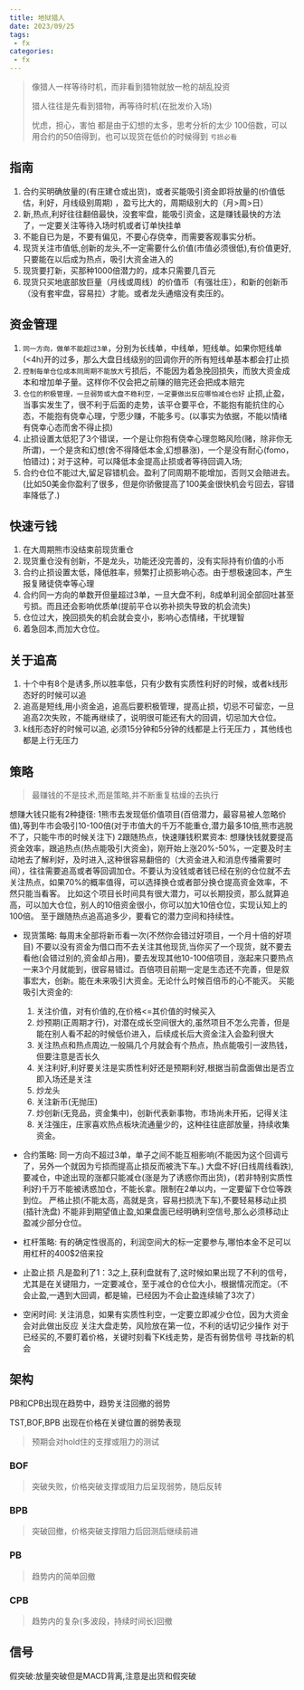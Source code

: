 ```yaml
---
title: 地狱猎人
date: 2023/09/25
tags:
 - fx
categories:
 - fx
---
```


> 像猎人一样等待时机，而非看到猎物就放一枪的胡乱投资
>
> 猎人往往是先看到猎物，再等待时机(在批发价入场)
>
> 忧虑，担心，害怕 都是由于幻想的太多，思考分析的太少
> 100倍数，可以用合约的50倍得到，也可以现货在低价的时候得到
`亏损必看`

## 指南
1. 合约买明确放量的(有庄建仓或出货)，或者买能吸引资金即将放量的(价值低估，利好，月线级别周期) ，盈亏比大的，周期级别大的（月>周>日）
2. 新,热点,利好往往翻倍最快，没套牢盘，能吸引资金，这是赚钱最快的方法了，一定要关注等待入场时机或者订单快挂单
3. 不能自已为是，不要有偏见，不要心存侥幸，而需要客观事实分析。
4. 现货关注市值低,创新的龙头,不一定需要什么价值(市值必须很低),有价值更好,只要能在以后成为热点，吸引大资金进入的
5. 现货要打新，买那种1000倍潜力的，成本只需要几百元
6. 现货只买地底部放巨量（月线或周线）的价值币（有强壮庄），和新的创新币（没有套牢盘，容易拉）才能。或者龙头通缩没有卖压的。


## 资金管理
1. `同一方向，做单不能超过3单`，分别为长线单，中线单，短线单。如果你短线单(<4h)开的过多，那么大盘日线级别的回调你开的所有短线单基本都会打止损
2. `控制每单仓位成本同周期不能放大`亏损后，不能因为着急挽回损失，而放大资金成本和增加单子量。这样你不仅会把之前赚的赔完还会把成本赔完
3. `仓位的积极管理，一旦弱势或大盘不稳利空，一定要做出反应哪怕减仓也好` 止损,止盈，当事实发生了，很不利于后面的走势，该平仓要平仓，不能抱有能抗住的心态，不能抱有侥幸心理，宁愿少赚，不能多亏。(以事实为依据，不能以情绪有侥幸心态而舍不得止损)
4. 止损设置太低犯了3个错误，一个是让你抱有侥幸心理忽略风险(赌，除非你无所谓)，一个是贪和幻想(舍不得降低本金,幻想暴涨)，一个是没有耐心(fomo，怕错过)；对于这种，可以降低本金提高止损或者等待回调入场;
5. 合约仓位不能过大,留足容错机会。盈利了同周期不能增加，否则又会赔进去。(比如50美金你盈利了很多，但是你骄傲提高了100美金很快机会亏回去，容错率降低了.)

## 快速亏钱
1. 在大周期熊市没结束前现货重仓
2. 现货重仓没有创新，不是龙头，功能还没完善的，没有实际持有价值的小币
3. 合约止损设置太低，降低胜率，频繁打止损影响心态。由于想极速回本，产生报复赌徒侥幸等心理
4. 合约同一方向的单数开但量超过3单，一旦大盘不利，8成单利润全部回吐甚至亏损。而且还会影响优质单(提前平仓以弥补损失导致的机会流失)
5. 仓位过大，挽回损失的机会就会变小，影响心态情绪，干扰理智
6. 着急回本,而加大仓位。


## 关于追高
1. 十个中有8个是诱多,所以胜率低，只有少数有实质性利好的时候，或者k线形态好的时候可以追
2. 追高是短线,用小资金追，追高后要积极管理，提高止损，切忌不可留恋，一旦追高2次失败，不能再继续了，说明很可能还有大的回调，切忌加大仓位。
3. k线形态好的时候可以追, 必须15分钟和5分钟的线都是上行无压力 ，其他线也都是上行无压力





## 策略
> 最赚钱的不是技术,而是策略,并不断重复枯燥的去执行

想赚大钱只能有2种捷径:
1熊市去发现低价值项目(百倍潜力，最容易被人忽略价值),等到牛市会吸引10-100倍(对于市值大的千万不能重仓,潜力最多10倍,熊市逃脱不了，只能牛市的时候关注下)
2跟随热点，快速赚钱积累资本:
想赚快钱就要提高资金效率，跟追热点(热点能吸引大资金)，刚开始上涨20%-50%，一定要及时主动地去了解利好，及时进入,这种很容易翻倍的（大资金进入和消息传播需要时间），往往需要追高或者等回调加仓。不要认为没钱或者钱已经在别的仓位就不去关注热点，如果70%的概率值得，可以选择换仓或者部分换仓提高资金效率，不然只能当看客。
比如这个项目长时间具有很大潜力，可以长期投资，那么就算追高，可以加大仓位，别人的10倍资金很小，你可以加大10倍仓位，实现认知上的100倍。
至于跟随热点追高追多少，要看它的潜力空间和持续性。

- 现货策略:
  每周末全部将新币看一次(不然你会错过好项目，一个月十倍的好项目) 
  不要以没有资金为借口而不去关注其他现货,当你买了一个现货，就不要去看他(会错过别的,资金却占用)，要去发现其他10-100倍项目，涨起来只要热点一来3个月就能到，很容易错过。百倍项目前期一定是生态还不完善，但是叙事宏大，创新。能在未来吸引大资金。无论什么时候百倍币的心不能灭。
  买能吸引大资金的:
    1. 关注价值，对有价值的,在价格<=其价值的时候买入
    2. 炒预期(正周期才行)，对潜在成长空间很大的,虽然项目不怎么完善，但是能在别人看不起的时候低价进入，后续成长后大资金注入会盈利很大
    3. 关注热点和热点周边,一般隔几个月就会有个热点，热点能吸引一波热钱，但要注意是否长久
    4. 关注利好,利好要关注是实质性利好还是预期利好,根据当前盘面做出是否立即入场还是关注
    5. 炒龙头
    6. 关注新币(无抛压)
    7. 炒创新(无竞品，资金集中)，创新代表新事物，市场尚未开拓，记得关注
    8. 关注强庄，庄家喜欢热点板块流通量少的，这种往往底部放量，持续收集资金。

- 合约策略:
  同一方向不超过3单，单子之间不能互相影响(不能因为这个回调亏了，另外一个就因为亏损而提高止损反而被洗下车。)
  大盘不好(日线周线看跌),要减仓，中途出现的涨都只能减仓(涨是为了诱惑你而出货)，(若非特别实质性利好)千万不能被诱惑加仓，不能长拿。限制在2单以内，一定要留下仓位等跌到位。
  严格止损(不能太高，高就是贪，容易扫损洗下车),不要轻易移动止损(插针洗盘)
  不能非到期望值止盈,如果盘面已经明确利空信号,那么必须移动止盈减少部分仓位。
    
 
- 杠杆策略: 
  有的确定性很高的，利润空间大的标一定要参与,哪怕本金不足可以用杠杆的400$2倍来投

- 止盈止损
  凡是盈利了1：3之上,获利盘就有了,这时候如果出现了不利的信号，尤其是在关键阻力，一定要减仓，至于减仓的仓位大小，根据情况而定。（不会止盈,一遇到大回调，都是输，已经因为不会止盈连续输了3次了）
   
- 空闲时间:
  关注消息，如果有实质性利空，一定要立即减少仓位，因为大资金会对此做出反应
  关注大盘走势，风险放在第一位，不利的话切记少操作
  对于已经买的,不要盯着价格，关键时刻看下K线走势，是否有弱势信号
  寻找新的机会


##  架构

PB和CPB出现在趋势中，趋势关注回撤的弱势

TST,BOF,BPB 出现在价格在关键位置的弱势表现 

> 预期会对hold住的支撑或阻力的测试

### BOF

> 突破失败，价格突破支撑或阻力后呈现弱势，随后反转

### BPB

> 突破回撤，价格突破支撑阻力后回测后继续前进

### PB 

>  趋势内的简单回撤

### CPB

> 趋势内的复杂(多波段，持续时间长)回撤


## 信号
假突破:放量突破但是MACD背离,注意是出货和假突破
